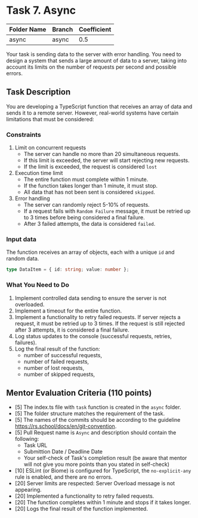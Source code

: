# Task 7. Async


| Folder Name | Branch | Coefficient |
|-------------|--------|-------------|
| async       | async  | 0.5         |


Your task is sending data to the server with error handling. You need to design a system that sends a large amount of data to a server, taking into account its limits on the number of requests per second and possible errors.

## Task Description
You are developing a TypeScript function that receives an array of data and sends it to a remote server. However, real-world systems have certain limitations that must be considered:

### Constraints
1. Limit on concurrent requests
   - The server can handle no more than 20 simultaneous requests.
   - If this limit is exceeded, the server will start rejecting new requests.
   - If the limit is exceeded, the request is considered `lost`
2. Execution time limit
   - The entire function must complete within 1 minute.
   - If the function takes longer than 1 minute, it must stop.
   - All data that has not been sent is considered `skipped`.
3. Error handling
   - The server can randomly reject 5-10% of requests.
   - If a request fails with `Random Failure` message, it must be retried up to 3 times before being considered a final failure.
   - After 3 failed attempts, the data is considered `failed`.

### Input data
The function receives an array of objects, each with a unique `id` and random data.
```ts
type DataItem = { id: string; value: number };
```

### What You Need to Do
1. Implement controlled data sending to ensure the server is not overloaded.
2. Implement a timeout for the entire function.
3. Implement a functionality to retry failed requests. If server rejects a request, it must be retried up to 3 times. If the request is still rejected after 3 attempts, it is considered a final failure.
4. Log status updates to the console (successful requests, retries, failures).
5. Log the final result of the function:
    - number of successful requests,
    - number of failed requests,
    - number of lost requests,
    - number of skipped requests,


## Mentor Evaluation Criteria (110 points)

- [5] The index.ts file with `task` function is created in the `async` folder.
- [5] The folder structure matches the requirement of the task.
- [5] The names of the commits should be according to the guideline https://rs.school/docs/en/git-convention.
- [5] Pull Request name is `Async` and description should contain the following:
    - Task URL
    - Submittion Date / Deadline Date
    - Your self-check of Task's completion result (be aware that mentor will not give you more points than you stated in self-check)
- [10] ESLint (or Biome) is configured for TypeScript, the `no-explicit-any` rule is enabled, and there are no errors.
- [20] Server limits are respected: Server Overload message is not appearing.
- [20] Implemented a functionality to retry failed requests.
- [20] The function completes within 1 minute and stops if it takes longer.
- [20] Logs the final result of the function implemented.

